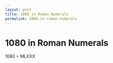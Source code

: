```yaml
---
layout: post
title: 1080 in Roman Numerals
permalink: 1080-in-roman-numerals
---
```


# 1080 in Roman Numerals

1080 = MLXXX
